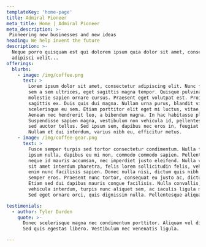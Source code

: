 ```yaml
---
templateKey: 'home-page'
title: Admiral Pioneer
meta_title: Home | Admiral Pioneer
meta_description: >-
 Pioneering new businesses and new ideas
heading: We help invent the future
description: >-
  Neque porro quisquam est qui dolorem ipsum quia dolor sit amet, consectetur,
  adipisci velit...
offerings:
  blurbs:
    - image: /img/coffee.png
      text: >
        Lorem ipsum dolor sit amet, consectetur adipiscing elit. Nunc finibus 
        sem a sem ultrices, eget sagittis magna tempor. Quisque pulvinar lorem 
        molestie sapien ornare cursus. Praesent eget volutpat est. Proin at 
        sagittis ex. Duis quis dui magna. Nullam urna purus, blandit vitae tincidunt ut, 
        scelerisque eu sem. Etiam porttitor elit eget mi luctus, vitae blandit enim pretium. 
        Aenean nec hendrerit leo, a bibendum magna. In hac habitasse platea dictumst. 
        Suspendisse sapien magna, vestibulum non vehicula id, pellentesque in ante. Nullam 
        sed auctor tellus. Sed ipsum sem, dapibus nec eros in, feugiat sagittis mi. 
        Nullam et dui interdum, varius nibh eu, efficitur metus.
    - image: /img/coffee-gear.png
      text: >
        Fusce semper turpis sed tortor consectetur condimentum. Nulla facilisi. Nam 
        ipsum nulla, dapibus eu mi non, commodo commodo sapien. Pellentesque luctus 
        neque id mauris accumsan, nec imperdiet justo eleifend. Nulla viverra, ipsum 
        sit amet interdum pharetra, felis lorem sollicitudin felis, vehicula finibus 
        enim nunc facilisis sapien. Donec nulla nisi, dictum quis nibh et, euismod 
        semper eros. Praesent nunc tortor, consequat eu justo ac, dictum viverra enim. 
        Etiam sed dui dapibus mauris congue facilisis. Nulla convallis, lectus vel 
        vehicula interdum, turpis nunc aliquet sem, ac iaculis ligula mauris id tortor. 
        Sed eget ornare orci, quis dignissim nulla. Pellentesque aliquam consectetur congue.

testimonials:
  - author: Tyler Durden
    quote: >-
      Donec scelerisque magna nec condimentum porttitor. Aliquam vel diam sed diam luctus pretium. 
      Sed quis egestas libero. Vestibulum nec venenatis ligula. 

---
```

